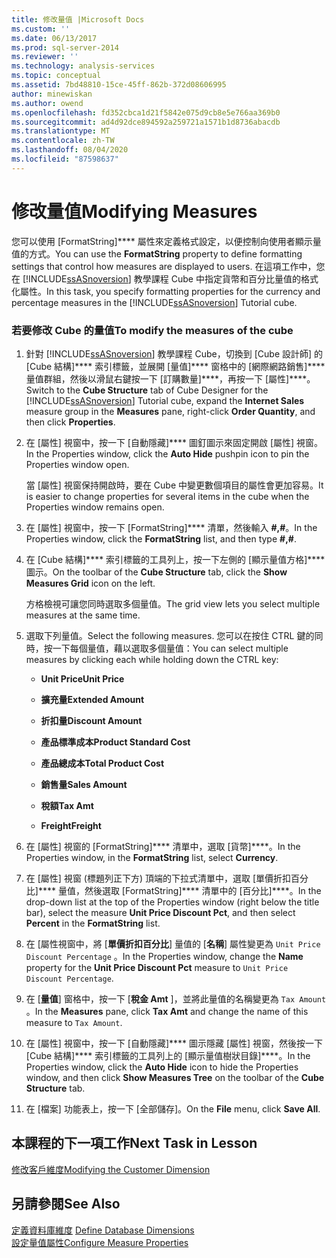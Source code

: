 ```yaml
---
title: 修改量值 |Microsoft Docs
ms.custom: ''
ms.date: 06/13/2017
ms.prod: sql-server-2014
ms.reviewer: ''
ms.technology: analysis-services
ms.topic: conceptual
ms.assetid: 7bd48810-15ce-45ff-862b-372d08606995
author: minewiskan
ms.author: owend
ms.openlocfilehash: fd352cbca1d21f5842e075d9cb8e5e766aa369b0
ms.sourcegitcommit: ad4d92dce894592a259721a1571b1d8736abacdb
ms.translationtype: MT
ms.contentlocale: zh-TW
ms.lasthandoff: 08/04/2020
ms.locfileid: "87598637"
---
```

# <a name="modifying-measures"></a><span data-ttu-id="29528-102">修改量值</span><span class="sxs-lookup"><span data-stu-id="29528-102">Modifying Measures</span></span>
  <span data-ttu-id="29528-103">您可以使用 [FormatString]\*\*\*\* 屬性來定義格式設定，以便控制向使用者顯示量值的方式。</span><span class="sxs-lookup"><span data-stu-id="29528-103">You can use the **FormatString** property to define formatting settings that control how measures are displayed to users.</span></span> <span data-ttu-id="29528-104">在這項工作中，您在 [!INCLUDE[ssASnoversion](../includes/ssasnoversion-md.md)] 教學課程 Cube 中指定貨幣和百分比量值的格式化屬性。</span><span class="sxs-lookup"><span data-stu-id="29528-104">In this task, you specify formatting properties for the currency and percentage measures in the [!INCLUDE[ssASnoversion](../includes/ssasnoversion-md.md)] Tutorial cube.</span></span>  
  
### <a name="to-modify-the-measures-of-the-cube"></a><span data-ttu-id="29528-105">若要修改 Cube 的量值</span><span class="sxs-lookup"><span data-stu-id="29528-105">To modify the measures of the cube</span></span>  
  
1.  <span data-ttu-id="29528-106">針對 [!INCLUDE[ssASnoversion](../includes/ssasnoversion-md.md)] 教學課程 Cube，切換到 [Cube 設計師] 的 [Cube 結構]\*\*\*\* 索引標籤，並展開 [量值]\*\*\*\* 窗格中的 [網際網路銷售]\*\*\*\* 量值群組，然後以滑鼠右鍵按一下 [訂購數量]\*\*\*\*，再按一下 [屬性]\*\*\*\*。</span><span class="sxs-lookup"><span data-stu-id="29528-106">Switch to the **Cube Structure** tab of Cube Designer for the [!INCLUDE[ssASnoversion](../includes/ssasnoversion-md.md)] Tutorial cube, expand the **Internet Sales** measure group in the **Measures** pane, right-click **Order Quantity**, and then click **Properties**.</span></span>  
  
2.  <span data-ttu-id="29528-107">在 [屬性] 視窗中，按一下 [自動隱藏]\*\*\*\* 圖釘圖示來固定開啟 [屬性] 視窗。</span><span class="sxs-lookup"><span data-stu-id="29528-107">In the Properties window, click the **Auto Hide** pushpin icon to pin the Properties window open.</span></span>  
  
     <span data-ttu-id="29528-108">當 [屬性] 視窗保持開啟時，要在 Cube 中變更數個項目的屬性會更加容易。</span><span class="sxs-lookup"><span data-stu-id="29528-108">It is easier to change properties for several items in the cube when the Properties window remains open.</span></span>  
  
3.  <span data-ttu-id="29528-109">在 [屬性] 視窗中，按一下 [FormatString]\*\*\*\* 清單，然後輸入 **#,#**。</span><span class="sxs-lookup"><span data-stu-id="29528-109">In the Properties window, click the **FormatString** list, and then type **#,#**.</span></span>  
  
4.  <span data-ttu-id="29528-110">在 [Cube 結構]\*\*\*\* 索引標籤的工具列上，按一下左側的 [顯示量值方格]\*\*\*\* 圖示。</span><span class="sxs-lookup"><span data-stu-id="29528-110">On the toolbar of the **Cube Structure** tab, click the **Show Measures Grid** icon on the left.</span></span>  
  
     <span data-ttu-id="29528-111">方格檢視可讓您同時選取多個量值。</span><span class="sxs-lookup"><span data-stu-id="29528-111">The grid view lets you select multiple measures at the same time.</span></span>  
  
5.  <span data-ttu-id="29528-112">選取下列量值。</span><span class="sxs-lookup"><span data-stu-id="29528-112">Select the following measures.</span></span> <span data-ttu-id="29528-113">您可以在按住 CTRL 鍵的同時，按一下每個量值，藉以選取多個量值：</span><span class="sxs-lookup"><span data-stu-id="29528-113">You can select multiple measures by clicking each while holding down the CTRL key:</span></span>  
  
    -   <span data-ttu-id="29528-114">**Unit Price**</span><span class="sxs-lookup"><span data-stu-id="29528-114">**Unit Price**</span></span>  
  
    -   <span data-ttu-id="29528-115">**擴充量**</span><span class="sxs-lookup"><span data-stu-id="29528-115">**Extended Amount**</span></span>  
  
    -   <span data-ttu-id="29528-116">**折扣量**</span><span class="sxs-lookup"><span data-stu-id="29528-116">**Discount Amount**</span></span>  
  
    -   <span data-ttu-id="29528-117">**產品標準成本**</span><span class="sxs-lookup"><span data-stu-id="29528-117">**Product Standard Cost**</span></span>  
  
    -   <span data-ttu-id="29528-118">**產品總成本**</span><span class="sxs-lookup"><span data-stu-id="29528-118">**Total Product Cost**</span></span>  
  
    -   <span data-ttu-id="29528-119">**銷售量**</span><span class="sxs-lookup"><span data-stu-id="29528-119">**Sales Amount**</span></span>  
  
    -   <span data-ttu-id="29528-120">**稅額**</span><span class="sxs-lookup"><span data-stu-id="29528-120">**Tax Amt**</span></span>  
  
    -   <span data-ttu-id="29528-121">**Freight**</span><span class="sxs-lookup"><span data-stu-id="29528-121">**Freight**</span></span>  
  
6.  <span data-ttu-id="29528-122">在 [屬性] 視窗的 [FormatString]\*\*\*\* 清單中，選取 [貨幣]\*\*\*\*。</span><span class="sxs-lookup"><span data-stu-id="29528-122">In the Properties window, in the **FormatString** list, select **Currency**.</span></span>  
  
7.  <span data-ttu-id="29528-123">在 [屬性] 視窗 (標題列正下方) 頂端的下拉式清單中，選取 [單價折扣百分比]\*\*\*\* 量值，然後選取 [FormatString]\*\*\*\* 清單中的 [百分比]\*\*\*\*。</span><span class="sxs-lookup"><span data-stu-id="29528-123">In the drop-down list at the top of the Properties window (right below the title bar), select the measure **Unit Price Discount Pct**, and then select **Percent** in the **FormatString** list.</span></span>  
  
8.  <span data-ttu-id="29528-124">在 [屬性視窗中，將 [**單價折扣百分比**] 量值的 [**名稱**] 屬性變更為 `Unit Price Discount Percentage` 。</span><span class="sxs-lookup"><span data-stu-id="29528-124">In the Properties window, change the **Name** property for the **Unit Price Discount Pct** measure to `Unit Price Discount Percentage`.</span></span>  
  
9. <span data-ttu-id="29528-125">在 [**量值**] 窗格中，按一下 [**稅金 Amt** ]，並將此量值的名稱變更為 `Tax Amount` 。</span><span class="sxs-lookup"><span data-stu-id="29528-125">In the **Measures** pane, click **Tax Amt** and change the name of this measure to `Tax Amount`.</span></span>  
  
10. <span data-ttu-id="29528-126">在 [屬性] 視窗中，按一下 [自動隱藏]\*\*\*\* 圖示隱藏 [屬性] 視窗，然後按一下 [Cube 結構]\*\*\*\* 索引標籤的工具列上的 [顯示量值樹狀目錄]\*\*\*\*。</span><span class="sxs-lookup"><span data-stu-id="29528-126">In the Properties window, click the **Auto Hide** icon to hide the Properties window, and then click **Show Measures Tree** on the toolbar of the **Cube Structure** tab.</span></span>  
  
11. <span data-ttu-id="29528-127">在 [檔案] 功能表上，按一下 [全部儲存]。</span><span class="sxs-lookup"><span data-stu-id="29528-127">On the **File** menu, click **Save All**.</span></span>  
  
## <a name="next-task-in-lesson"></a><span data-ttu-id="29528-128">本課程的下一項工作</span><span class="sxs-lookup"><span data-stu-id="29528-128">Next Task in Lesson</span></span>  
 [<span data-ttu-id="29528-129">修改客戶維度</span><span class="sxs-lookup"><span data-stu-id="29528-129">Modifying the Customer Dimension</span></span>](lesson-3-2-modifying-the-customer-dimension.md)  
  
## <a name="see-also"></a><span data-ttu-id="29528-130">另請參閱</span><span class="sxs-lookup"><span data-stu-id="29528-130">See Also</span></span>  
 <span data-ttu-id="29528-131">[定義資料庫維度](multidimensional-models/define-database-dimensions.md) </span><span class="sxs-lookup"><span data-stu-id="29528-131">[Define Database Dimensions](multidimensional-models/define-database-dimensions.md) </span></span>  
 [<span data-ttu-id="29528-132">設定量值屬性</span><span class="sxs-lookup"><span data-stu-id="29528-132">Configure Measure Properties</span></span>](multidimensional-models/configure-measure-properties.md)  
  
  
